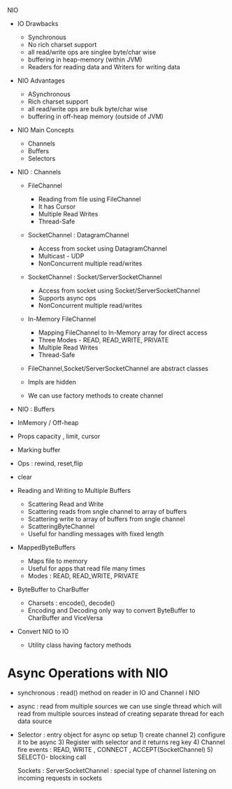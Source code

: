 NIO

- IO Drawbacks
    - Synchronous
    - No rich charset support
    - all read/write ops are singlee byte/char wise
    - buffering in heap-memory (within JVM)
    - Readers for reading data and Writers for writing data

- NIO Advantages
    - ASynchronous
    - Rich charset support
    - all read/write ops are bulk byte/char wise
    - buffering in off-heap memory (outside of JVM)

- NIO Main Concepts
  - Channels
  - Buffers
  - Selectors

- NIO : Channels
  - FileChannel
    - Reading from file using FileChannel
    - It has Cursor
    - Multiple Read Writes
    - Thread-Safe
  - SocketChannel : DatagramChannel
    - Access from socket using DatagramChannel
    - Multicast - UDP
    - NonConcurrent multiple read/writes
  - SocketChannel : Socket/ServerSocketChannel
    - Access from socket using Socket/ServerSocketChannel
    - Supports async ops
    - NonConcurrent multiple read/writes
  - In-Memory FileChannel
    - Mapping FileChannel to In-Memory array for direct access
    - Three Modes - READ, READ_WRITE, PRIVATE
    - Multiple Read Writes
    - Thread-Safe

  - FileChannel,Socket/ServerSocketChannel are abstract classes
  - Impls are hidden
  - We can use factory methods to create channel

- NIO : Buffers
 - InMemory / Off-heap
 - Props
    capacity , limit, cursor
 - Marking buffer
 - Ops : rewind, reset,flip
 - clear


 - Reading and Writing to Multiple Buffers
    - Scattering Read and Write
    - Scattering reads from sngle channel to array of buffers
    - Scattering write to  array of buffers from sngle channel
    - ScatteringByteChannel
    - Useful for handling messages with fixed length
 - MappedByteBuffers
   - Maps file to memory
   - Useful for apps that read file many times
   - Modes : READ, READ_WRITE, PRIVATE

 - ByteBuffer to CharBuffer
   - Charsets : encode(), decode()
   - Encoding and Decoding only way to convert ByteBuffer to CharBuffer and ViceVersa
 - Convert NIO to IO
   - Utility class having factory methods

# Async Operations with NIO
 - synchronous : read() method on reader in IO and Channel i NIO
 - async : read from multiple sources
    we can use single thread which will read from multiple sources
    instead of creating separate thread for each data source
 - Selector :
     entry object for async op setup
       1) create channel
       2) configure it to be async
       3) Register with selector and it returns reg key
       4) Channel fire events : READ, WRITE , CONNECT , ACCEPT(SocketChannel)
       5) SELECT()- blocking call

    Sockets :
     ServerSocketChannel : special type of channel listening on incoming requests in sockets